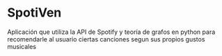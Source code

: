 # SpotiVen
Aplicación que utiliza la API de Spotify y teoría de grafos en python para recomendarle al usuario ciertas canciones segun sus propios gustos musicales
